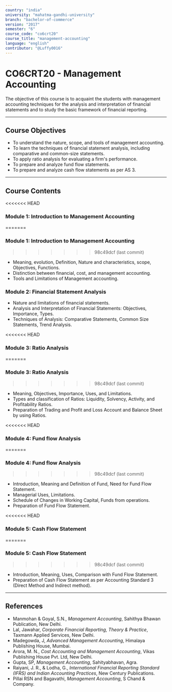 ```yaml
---
country: "india"
university: "mahatma-gandhi-university"
branch: "bachelor-of-commerce"
version: "2017"
semester: "6"
course_code: "co6crt20"
course_title: "management-accounting"
language: "english"
contributor: "@Luffy0016"
---
```

# CO6CRT20 - Management Accounting

The objective of this course is to acquaint the students with management accounting techniques for the analysis and interpretation of financial statements and to study the basic framework of financial reporting.

---
## Course Objectives

* To understand the nature, scope, and tools of management accounting.
* To learn the techniques of financial statement analysis, including comparative and common-size statements.
* To apply ratio analysis for evaluating a firm's performance.
* To prepare and analyze fund flow statements.
* To prepare and analyze cash flow statements as per AS 3.

---
## Course Contents

<<<<<<< HEAD
### Module 1: Introduction to Management Accounting 
=======
### Module 1: Introduction to Management Accounting  
>>>>>>> 98c49dcf (last  commit)
* Meaning, evolution, Definition, Nature and characteristics, scope, Objectives, Functions.
* Distinction between financial, cost, and management accounting.
* Tools and Limitations of Management accounting.

### Module 2: Financial Statement Analysis 
* Nature and limitations of financial statements.
* Analysis and Interpretation of Financial Statements: Objectives, Importance, Types.
* Techniques of Analysis: Comparative Statements, Common Size Statements, Trend Analysis.

<<<<<<< HEAD
### Module 3: Ratio Analysis 
=======
### Module 3: Ratio Analysis  
>>>>>>> 98c49dcf (last  commit)
* Meaning, Objectives, Importance, Uses, and Limitations.
* Types and classification of Ratios: Liquidity, Solvency, Activity, and Profitability Ratios.
* Preparation of Trading and Profit and Loss Account and Balance Sheet by using Ratios.

<<<<<<< HEAD
### Module 4: Fund flow Analysis 
=======
### Module 4: Fund flow Analysis  
>>>>>>> 98c49dcf (last  commit)
* Introduction, Meaning and Definition of Fund, Need for Fund Flow Statement.
* Managerial Uses, Limitations.
* Schedule of Changes in Working Capital, Funds from operations.
* Preparation of Fund Flow Statement.

<<<<<<< HEAD
### Module 5: Cash Flow Statement 
=======
### Module 5: Cash Flow Statement  
>>>>>>> 98c49dcf (last  commit)
* Introduction, Meaning, Uses, Comparison with Fund Flow Statement.
* Preparation of Cash Flow Statement as per Accounting Standard 3 (Direct Method and Indirect method).

---
## References
* Manmohan & Goyal, S.N., *Management Accounting*, Sahithya Bhawan Publication, New Delhi.
* Lal, Jawahar, *Corporate Financial Reporting, Theory & Practice*, Taxmann Applied Services, New Delhi.
* Madegowda, J, *Advanced Management Accounting*, Himalaya Publishing House, Mumbai.
* Arora, M. N., *Cost Accounting and Management Accounting*, Vikas Publishing House Pvt. Ltd, New Delhi.
* Gupta, SP, *Management Accounting*, Sahityabhavan, Agra.
* Raiyani, J. R., & Lodha, G., *International Financial Reporting Standard (IFRS) and Indian Accounting Practices*, New Century Publications.
* Pillai RSN and Bagavathi, *Management Accounting*, S Chand & Company.

